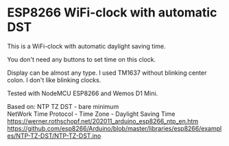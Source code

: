 <h1>ESP8266 WiFi-clock with automatic DST</h1>

This is a WiFi-clock with automatic daylight saving time.

You don't need any buttons to set time on this clock.

Display can be almost any type. I used TM1637 without blinking center colon. I don't like blinking clocks.

Tested with NodeMCU ESP8266 and Wemos D1 Mini.

Based on: NTP TZ DST - bare minimum<br>
NetWork Time Protocol - Time Zone - Daylight Saving Time<br>
https://werner.rothschopf.net/202011_arduino_esp8266_ntp_en.htm<br>
https://github.com/esp8266/Arduino/blob/master/libraries/esp8266/examples/NTP-TZ-DST/NTP-TZ-DST.ino
